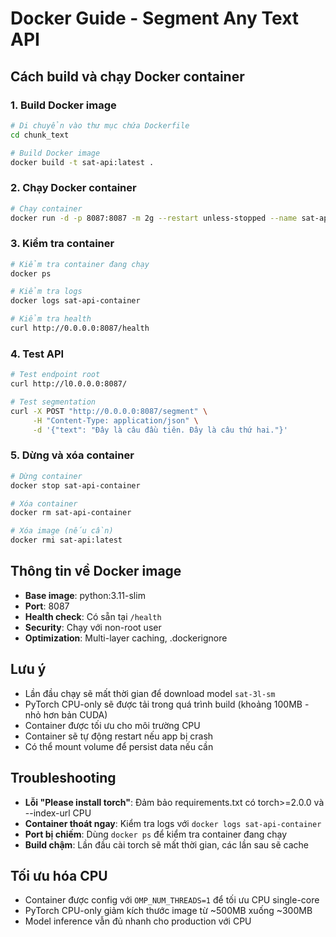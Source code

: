# Docker Guide - Segment Any Text API

## Cách build và chạy Docker container

### 1. Build Docker image
```bash
# Di chuyển vào thư mục chứa Dockerfile
cd chunk_text

# Build Docker image
docker build -t sat-api:latest .
```

### 2. Chạy Docker container
```bash
# Chạy container
docker run -d -p 8087:8087 -m 2g --restart unless-stopped --name sat-api-container sat-api:latest

```

### 3. Kiểm tra container
```bash
# Kiểm tra container đang chạy
docker ps

# Kiểm tra logs
docker logs sat-api-container

# Kiểm tra health
curl http://0.0.0.0:8087/health
```

### 4. Test API
```bash
# Test endpoint root
curl http://l0.0.0.0:8087/

# Test segmentation
curl -X POST "http://0.0.0.0:8087/segment" \
     -H "Content-Type: application/json" \
     -d '{"text": "Đây là câu đầu tiên. Đây là câu thứ hai."}'
```

### 5. Dừng và xóa container
```bash
# Dừng container
docker stop sat-api-container

# Xóa container
docker rm sat-api-container

# Xóa image (nếu cần)
docker rmi sat-api:latest
```

## Thông tin về Docker image
- **Base image**: python:3.11-slim
- **Port**: 8087
- **Health check**: Có sẵn tại `/health`
- **Security**: Chạy với non-root user
- **Optimization**: Multi-layer caching, .dockerignore

## Lưu ý
- Lần đầu chạy sẽ mất thời gian để download model `sat-3l-sm`
- PyTorch CPU-only sẽ được tải trong quá trình build (khoảng 100MB - nhỏ hơn bản CUDA)
- Container được tối ưu cho môi trường CPU
- Container sẽ tự động restart nếu app bị crash
- Có thể mount volume để persist data nếu cần

## Troubleshooting
- **Lỗi "Please install torch"**: Đảm bảo requirements.txt có torch>=2.0.0 và --index-url CPU
- **Container thoát ngay**: Kiểm tra logs với `docker logs sat-api-container`
- **Port bị chiếm**: Dùng `docker ps` để kiểm tra container đang chạy
- **Build chậm**: Lần đầu cài torch sẽ mất thời gian, các lần sau sẽ cache

## Tối ưu hóa CPU
- Container được config với `OMP_NUM_THREADS=1` để tối ưu CPU single-core
- PyTorch CPU-only giảm kích thước image từ ~500MB xuống ~300MB
- Model inference vẫn đủ nhanh cho production với CPU 